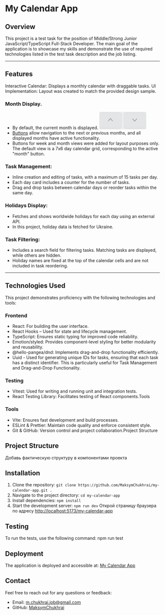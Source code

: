 # My Calendar App

## Overview
This project is a test task for the position of Middle/Strong Junior JavaScript/TypeScript Full-Stack Developer. The main goal of the application is to showcase my skills and demonstrate the use of required technologies listed in the test task description and the job listing.

___

## Features
Interactive Calendar: Displays a monthly calendar with draggable tasks.
UI Implementation: Layout was created to match the provided design sample.

### **Month Display**. 
- By default, the current month is displayed.
![Buttons](./public/buttons-uppdown.jpg) 
- [Buttons](./public/buttons-uppdown.jpg)   allow navigation to the next or previous months, and all displayed months have active functionality.
- Buttons for week and month views were added for layout purposes only. The default view is a 7x6 day calendar grid, corresponding to the active "month" button.

### **Task Management**:
- Inline creation and editing of tasks, with a maximum of 15 tasks per day.
- Each day card includes a counter for the number of tasks.
- Drag and drop tasks between calendar days or reorder tasks within the same day.

### **Holidays Display**:
- Fetches and shows worldwide holidays for each day using an external API.
- In this project, holiday data is fetched for Ukraine.

### **Task Filtering**:
- Includes a search field for filtering tasks. Matching tasks are displayed, while others are hidden.
- Holiday names are fixed at the top of the calendar cells and are not included in task reordering.

___

## Technologies Used
This project demonstrates proficiency with the following technologies and tools:

### Frontend
- React: For building the user interface.
- React Hooks – Used for state and lifecycle management.
- TypeScript: Ensures static typing for improved code reliability.
- Emotion/styled: Provides component-level styling for better modularity and reusability.
- @hello-pangea/dnd: Implements drag-and-drop functionality efficiently.
- Uuid - Used for generating unique IDs for tasks, ensuring that each task has a distinct identifier. This is particularly useful for Task Management and Drag-and-Drop Functionality.
### Testing
- Vitest: Used for writing and running unit and integration tests.
- React Testing Library: Facilitates testing of React components.Tools
### Tools
- Vite: Ensures fast development and build processes.
- ESLint & Prettier: Maintain code quality and enforce consistent style.
- Git & GitHub: Version control and project collaboration.Project Structure

## Project Structure 
Добавь фактическую структуру в компонентами проекта

## Installation
1.	Clone the repository:
`git clone https://github.com/MaksymChukhrai/my-calendar-app.git .`
2.	Navigate to the project directory:
`cd my-calendar-app`
3.	Install dependencies:
`npm install`
4.	Start the development server:
`npm run dev`
Открой страницу браузера по адресу [http://localhost:5173/my-calendar-app](http://localhost:5173/my-calendar-app/)

## Testing
To run the tests, use the following command:
npm run test

## Deployment
The application is deployed and accessible at: [My Calendar App](https://maksymchukhrai.github.io/my-calendar-app/)

## Contact
Feel free to reach out for any questions or feedback:
- Email: m.chukhrai.job@gmail.com
- GitHub: [MaksymChukhrai](https://github.com/MaksymChukhrai)
